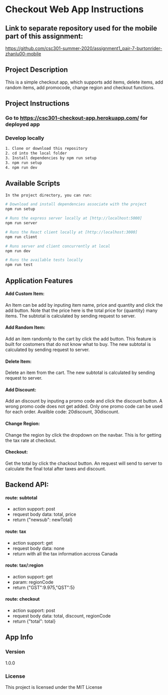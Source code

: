 # Checkout Web App Instructions 
## Link to separate repository used for the mobile part of this assignment:
https://github.com/csc301-summer-2020/assignment1_pair-7-burtonrider-zhanlu00-mobile

## Project Description
This is a simple checkout app, which supports add items, delete items, add random items, add promocode, change region and checkout functions. 

## Project Instructions
### Go to https://csc301-checkout-app.herokuapp.com/ for deployed app
### Develop locally
``` bash
1. Clone or download this repository
2. cd into the local folder
3. Install dependencies by npm run setup
3. npm run setup
4. npm run dev
```

## Available Scripts
``` bash
In the project directory, you can run:

# Download and install dependencies associate with the project
npm run setup

# Runs the express server locally at [http://localhost:5000]
npm run server

# Runs the React client locally at [http://localhost:3000]
npm run client

# Runs server and client concurrently at local
npm run dev

# Runs the available tests locally
npm run test

```

## Application Features
#### Add Custom Item:
An Item can be add by inputing item name, price and quantity and click the add button. Note that the price here is the total price for {quantity} many items. The subtotal is calculated by sending request to server.

#### Add Random Item:
Add an item randomly to the cart by click the add button. This feature is built for costomers that do not know what to buy. The new subtotal is calculated by sending request to server.

#### Delete Item:
Delete an item from the cart. The new subtotal is calculated by sending request to server.

#### Add Discount:
Add an discount by inputing a promo code and click the discount button. A wrong promo code does not get added. Only one promo code can be used for each order.  Availble code: 20discount, 30discount.

#### Change Region:
Change the region by click the dropdown on the navbar. This is for getting the tax rate at checkout. 

#### Checkout:
Get the total by click the chackout button. An request will send to server to calculate the final total after taxes and discount. 


## Backend API:
#### route: subtotal
  - action support: post
  - request body data: total, price
  - return {"newsub": newTotal}
 
#### route: tax
  - action support: get
  - request body data: none
  - return with all the tax information accross Canada
  
#### route: tax/:region
  - action support: get
  - param: regionCode
  - return {"GST":9.975,"QST":5}
  
#### route: checkout
  - action support: post
  - request body data: total, discount, regionCode
  - return {"total": total}
  


## App Info

### Version

1.0.0

### License

This project is licensed under the MIT License
